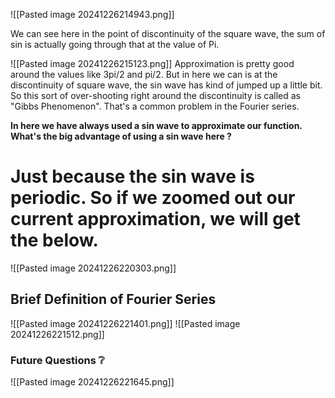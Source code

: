 ![[Pasted image 20241226214943.png]]

We can see here in the point of discontinuity of the square wave, the sum of sin is actually going through that at the value of Pi.

![[Pasted image 20241226215123.png]]
Approximation is pretty good around the values like 3pi/2 and pi/2. But in here we can is at the discontinuity of square wave, the sin wave has kind of jumped up a little bit. So  this sort of over-shooting right around the discontinuity is called as "Gibbs Phenomenon".
That's a common problem in the Fourier series.

**In here we have always used a sin wave to approximate our function. What's the big advantage of using a sin wave here ?**

# Just because the sin wave is periodic. So if we zoomed out our current approximation, we will get the below.

![[Pasted image 20241226220303.png]]

## Brief Definition of Fourier Series

![[Pasted image 20241226221401.png]]
![[Pasted image 20241226221512.png]]

### Future Questions ❔

![[Pasted image 20241226221645.png]]
